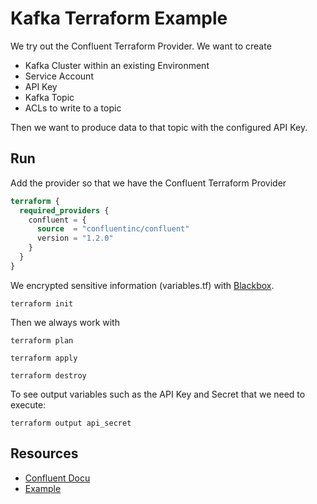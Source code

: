 # Kafka Terraform Example
We try out the Confluent Terraform Provider.
We want to create 
* Kafka Cluster within an existing Environment
* Service Account
* API Key
* Kafka Topic
* ACLs to write to a topic

Then we want to produce data to that topic with the configured API Key.

## Run

Add the provider so that we have the Confluent Terraform Provider
```terraform
terraform {
  required_providers {
    confluent = {
      source  = "confluentinc/confluent"
      version = "1.2.0"
    }
  }
}
```

We encrypted sensitive information (variables.tf) with [Blackbox](https://github.com/StackExchange/blackbox).

```shell
terraform init
```

Then we always work with

```shell
terraform plan
```
```shell
terraform apply
```
```shell
terraform destroy
```

To see output variables such as the API Key and Secret that we need to
execute:
```shell
terraform output api_secret
```

## Resources
* [Confluent Docu](https://docs.confluent.io/cloud/current/get-started/terraform-provider.html)
* [Example](https://registry.terraform.io/providers/confluentinc/confluent/latest/docs/guides/sample-project)